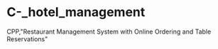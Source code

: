 # C-_hotel_management
CPP,"Restaurant Management System with Online Ordering and Table Reservations"
